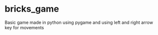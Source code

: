 # bricks_game

Basic game made in python using pygame and using left and right arrow key for movements

